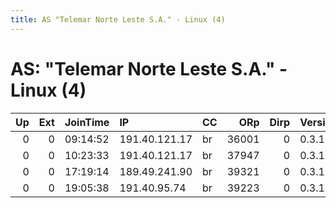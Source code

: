 ```yaml
---
title: AS "Telemar Norte Leste S.A." - Linux (4)
---
```


# AS: "Telemar Norte Leste S.A." - Linux (4)

|   Up |   Ext | JoinTime   | IP            | CC   |   ORp |   Dirp | Version   | Contact   | Nickname      |   eFamMembers |
|-----:|------:|:-----------|:--------------|:-----|------:|-------:|:----------|:----------|:--------------|--------------:|
|    0 |     0 | 09:14:52   | 191.40.121.17 | br   | 36001 |      0 | 0.3.1.8   | None      | UbuntuCore196 |             1 |
|    0 |     0 | 10:23:33   | 191.40.121.17 | br   | 37947 |      0 | 0.3.1.8   | None      | UbuntuCore196 |             1 |
|    0 |     0 | 17:19:14   | 189.49.241.90 | br   | 39321 |      0 | 0.3.1.8   | None      | UbuntuCore196 |             1 |
|    0 |     0 | 19:05:38   | 191.40.95.74  | br   | 39223 |      0 | 0.3.1.8   | None      | UbuntuCore196 |             1 |
